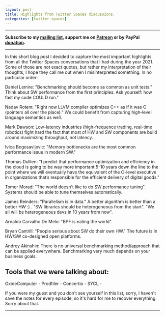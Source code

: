 ```yaml
---
layout: post
title: Highlights from Twitter Spaces discussions.
categories: [twitter-spaces]
---
```


------
**Subscribe to my [mailing list](https://mailchi.mp/4eb73720aafe/easyperf), support me on [Patreon](https://www.patreon.com/dendibakh) or by PayPal [donation](https://www.paypal.com/cgi-bin/webscr?cmd=_donations&business=TBM3NW8TKTT34&currency_code=USD&source=url).**

------

In this short blog post I decided to capture the most important highlights from all the Twitter Spaces conversations that I had during the year 2021. Some of those are not exact quotes, but rather my interpretation of their thoughts, I hope they call me out when I misinterpreted something. In no particular order:

Daniel Lemire:
"Benchmarking should become as common as unit tests." Think about SW performance from the first principles. Ask yourself: how fast my code COULD run."

Nadav Rotem:
"Right now LLVM compiler optimizes C++ as if it was C (pointers all over the place)." We could benefit from capturing high-level language semantics as well.

Mark Dawson:
Low-latency industries (high-frequence trading, real-time robotics) fight hard the fact that most of HW and SW components are build around maximizing throughput, not latency. 

Ivica Bogosavljevic:
"Memory bottlenecks are the most common performance issue in modern SW."

Thomas Dullien:
"I predict that performance optimization and efficiency in the cloud is going to be way more important 5-10 years down the line to the point where we will eventually have the equivalent of the C-level executive in organizations that’s responsible for the efficient delivery of digital goods."

Tomer Morad:
"The world doesn't like to do SW performance tuning". Systems should be able to tune themselves automatically.

James Reinders:
"Parallelism is in data." A better algorithm is better than a better HW :) . "SW libraries should be heterogeneous from the start". "We all will be heterogeneous devs in 10 years from now". 

Arnaldo Carvalho De Melo:
"BPF is eating the world".

Bryan Cantrill:
"People serious about SW do their own HW." The future is in HW/SW co-designed open platforms.

Andrey Akinshin:
There is no universal benchmarking method/approach that can be applied everywhere. Benchmarking very much depends on your business goals.

## Tools that we were talking about:
OxideComputer -
Prodfiler - 
Concertio -
SYCL - 

If you were my guest and you don't see yourself in this list, sorry, I haven't save the notes for every episode, so it's hard for me to recover everything. Sorry about that.




---

